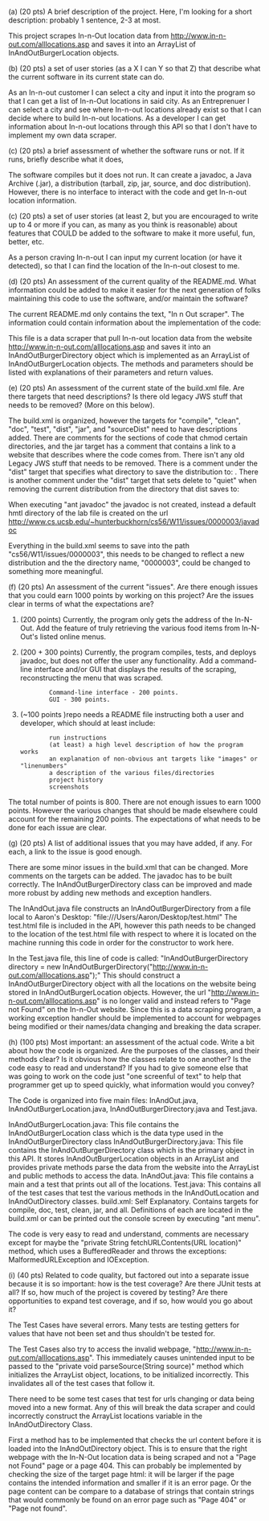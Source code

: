 (a) (20 pts) A brief description of the project. Here, I'm looking for a short description: probably 1 sentence, 2-3 at most.


  This project scrapes In-n-Out location data from http://www.in-n-out.com/alllocations.asp and saves it into an ArrayList of InAndOutBurgerLocation objects.



(b) (20 pts) a set of user stories (as a X I can Y so that Z) that describe what the current software in its current state can do.

  As an In-n-out customer I can select a city and input it into the program so that I can get a list of In-n-Out locations in said city.
  As an Entreprenuer I can select a city and see where In-n-out locations already exist so that I can decide where to build In-n-out locations.
  As a developer I can get information about In-n-out locations through this API so that I don't have to implement my own data scraper.


(c) (20 pts) a brief assessment of whether the software runs or not. If it runs, briefly describe what it does,

  The software compiles but it does not run. It can create a javadoc, a Java Archive (.jar), a distribution (tarball, zip, jar, source, and doc distribution).
  However, there is no interface to interact with the code and get In-n-out location information.



(c) (20 pts) a set of user stories (at least 2, but you are encouraged to write up to 4 or more if you can, as many as you think is reasonable) about features that COULD be added to the software to make it more useful, fun, better, etc.

  As a person craving In-n-out I can input my current location (or have it detected), so that I can find the location of the In-n-out closest to me.




(d) (20 pts) An assessment of the current quality of the README.md. What information could be added to make it easier for the next generation of folks maintaining this code to use the software, and/or maintain the software?

  The current README.md only contains the text, "In n Out scraper". The information could contain information about the implementation of the code:
  
  This file is a data scraper that pull In-n-out location data from the website http://www.in-n-out.com/alllocations.asp and saves it into an InAndOutBurgerDirectory object which
  is implemented as an ArrayList of InAndOutBurgerLocation objects. The methods and parameters should be listed with explanations of their parameters and return values.


(e) (20 pts) An assessment of the current state of the build.xml file. Are there targets that need descriptions? Is there old legacy JWS stuff that needs to be removed? (More on this below).

  The build.xml is organized, however the targets for "compile", "clean", "doc", "test", "dist", "jar", and "sourceDist" need to have descriptions added.
  There are comments for the sections of code that chmod certain directories, and the jar target has a comment that contains a link to a website
  that describes where the code comes from. There isn't any old Legacy JWS stuff that needs to be removed. There is a comment under the "dist" target that
  specifies what directory to save the distribution to:  <!--<fileset dir="${distDest}" includes="**/*" />-->. There is another comment under the "dist" target
  that sets delete to "quiet" when removing the current distribution from the directory that dist saves to:
  <!--<delete quiet="true"> <fileset dir="${sourceDest}" includes="**/*" /></delete>-->
  
  When executing "ant javadoc" the javadoc is not created, instead a default hmtl directory of the lab file is created on the url http://www.cs.ucsb.edu/~hunterbuckhorn/cs56/W11/issues/0000003/javadoc
  
  Everything in the build.xml seems to save into the path "cs56/W11/issues/0000003", this needs to be changed to reflect a new distribution and the
  the directory name, "0000003", could be changed to something more meaningful.


(f) (20 pts) An assessment of the current "issues". Are there enough issues that you could earn 1000 points by working on this project? Are the issues clear in terms of what the expectations are?

1. (200 points) Currently, the program only gets the address of the In-N-Out. Add the feature of truly retrieving the various food items from In-N-Out's listed online menus.
2. (200 + 300 points) Currently, the program compiles, tests, and deploys javadoc, but does not offer the user any functionality. Add a command-line interface and/or GUI that displays the results of the scraping, reconstructing the menu that was scraped.

               Command-line interface - 200 points.
               GUI - 300 points.

3. (~100 points )repo needs a README file instructing both a user and developer, which should at least include:

               run instructions
               (at least) a high level description of how the program works
               an explanation of non-obvious ant targets like "images" or "linenumbers"
               a description of the various files/directories
               project history
               screenshots

The total number of points is 800. There are not enough issues to earn 1000 points. However the various changes that should be made elsewhere
could account for the remaining 200 points. The expectations of what needs to be done for each issue are clear.


(g) (20 pts) A list of additional issues that you may have added, if any. For each, a link to the issue is good enough.

  There are some minor issues in the build.xml that can be changed. More comments on the targets can be added.
  The javadoc has to be built correctly.
  The InAndOutBurgerDirectory class can be improved and made more robust by adding new methods and exception handlers.
  
  The InAndOut.java file constructs an InAndOutBurgerDirectory from a file local to Aaron's Desktop: "file:///Users/Aaron/Desktop/test.html"
  The test.html file is included in the API, however this path needs to be changed to the location of the test.html file with respect to where
  it is located on the machine running this code in order for the constructor to work here.
  
  In the Test.java file, this line of code is called: "InAndOutBurgerDirectory directory = new InAndOutBurgerDirectory("http://www.in-n-out.com/alllocations.asp");"
  This should construct a InAndOutBurgerDirectory object with all the locations on the website being stored in InAndOutBurgerLocation objects. However,
  the url "http://www.in-n-out.com/alllocations.asp" is no longer valid and instead refers to "Page not Found" on the In-n-Out website.
  Since this is a data scraping program, a working exception handler should be implemented to account for webpages being modified or their names/data changing and
  breaking the data scraper.




(h) (100 pts) Most important: an assessment of the actual code. Write a bit about how the code is organized. Are the purposes of the classes, and their methods clear?
Is it obvious how the classes relate to one another? Is the code easy to read and understand? If you had to give someone else that was going to work on the code just
"one screenful of text" to help that programmer get up to speed quickly, what information would you convey?

  The Code is organized into five main files: InAndOut.java, InAndOutBurgerLocation.java, InAndOutBurgerDirectory.java and Test.java.
  
  InAndOutBurgerLocation.java: This file contains the InAndOutBurgerLocation class which is the data type used in the InAndOutBurgerDirectory class
  InAndOutBurgerDirectory.java: This file contains the InAndOutBurgerDirectory class which is the primary object in this API. It stores InAndOutBurgerLocation objects
                                in an ArrayList and provides private methods parse the data from the website into the ArrayList and public methods to access the data.
  InAndOut.java: This file contains a main and a test that prints out all of the locations.
  Test.java: This contains all of the test cases that test the various methods in the InAndOutLocation and InAndOutDirectory classes.
  build.xml: Self Explanatory. Contains targets for compile, doc, test, clean, jar, and all. Definitions of each are located in the build.xml or can be
             printed out the console screen by executing "ant menu".
  
  The code is very easy to read and understand, comments are necessary except for maybe the "private String fetchURLContents(URL location)" method, which uses a BufferedReader and throws
  the exceptions: MalformedURLException and IOException.


(i) (40 pts) Related to code quality, but factored out into a separate issue because it is so important: how is the test coverage? Are there JUnit tests at all?
If so, how much of the project is covered by testing? Are there opportunities to expand test coverage, and if so, how would you go about it?

  The Test Cases have several errors. Many tests are testing getters for values that have not been set and thus shouldn't be tested for.
  
  The Test Cases also try to access the invalid webpage, "http://www.in-n-out.com/alllocations.asp". This immediately causes unintended input to be
  passed to the "private void parseSource(String source)" method which initializes the ArrayList<InAndOutLocations> object, locations, to be initialized
  incorrectly. This invalidates all of the test cases that follow it.
  
  There need to be some test cases that test for urls changing or data being moved into a new format. Any of this will break the data scraper
  and could incorrectly construct the ArrayList<InAndOutLocation> locations variable in the InAndOutDirectory Class.
  
  
  First a method has to be implemented that checks the url content before it is loaded into the InAndOutDirectory object. This is to ensure that
  the right webpage with the In-N-Out location data is being scraped and not a "Page not Found" page or a page 404. This can probably be
  implemented by checking the size of the target page html: it will be larger if the page contains the intended information and smaller if it is
  an error page. Or the page content can be compare to a database of strings that contain strings that would commonly be found on an error page such
  as "Page 404" or "Page not found".
